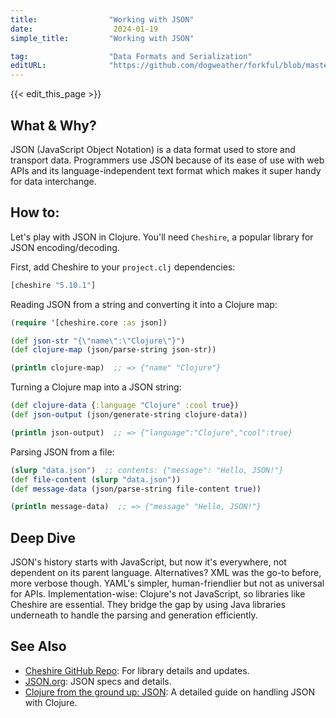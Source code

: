 ```yaml
---
title:                "Working with JSON"
date:                  2024-01-19
simple_title:         "Working with JSON"

tag:                  "Data Formats and Serialization"
editURL:              "https://github.com/dogweather/forkful/blob/master/content/en/clojure/working-with-json.md"
---
```


{{< edit_this_page >}}

## What & Why?
JSON (JavaScript Object Notation) is a data format used to store and transport data. Programmers use JSON because of its ease of use with web APIs and its language-independent text format which makes it super handy for data interchange.

## How to:
Let's play with JSON in Clojure. You'll need `Cheshire`, a popular library for JSON encoding/decoding.

First, add Cheshire to your `project.clj` dependencies:
```clojure
[cheshire "5.10.1"]
```

Reading JSON from a string and converting it into a Clojure map:
```clojure
(require '[cheshire.core :as json])

(def json-str "{\"name\":\"Clojure\"}")
(def clojure-map (json/parse-string json-str))

(println clojure-map)  ;; => {"name" "Clojure"}
```

Turning a Clojure map into a JSON string:
```clojure
(def clojure-data {:language "Clojure" :cool true})
(def json-output (json/generate-string clojure-data))

(println json-output)  ;; => {"language":"Clojure","cool":true}
```

Parsing JSON from a file:
```clojure
(slurp "data.json")  ;; contents: {"message": "Hello, JSON!"}
(def file-content (slurp "data.json"))
(def message-data (json/parse-string file-content true))

(println message-data)  ;; => {"message" "Hello, JSON!"}
```

## Deep Dive
JSON's history starts with JavaScript, but now it's everywhere, not dependent on its parent language. Alternatives? XML was the go-to before, more verbose though. YAML's simpler, human-friendlier but not as universal for APIs. Implementation-wise: Clojure's not JavaScript, so libraries like Cheshire are essential. They bridge the gap by using Java libraries underneath to handle the parsing and generation efficiently.

## See Also
- [Cheshire GitHub Repo](https://github.com/dakrone/cheshire): For library details and updates.
- [JSON.org](https://www.json.org): JSON specs and details.
- [Clojure from the ground up: JSON](https://aphyr.com/posts/305-clojure-from-the-ground-up-json): A detailed guide on handling JSON with Clojure.
